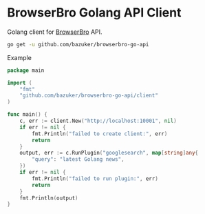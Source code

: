 # BrowserBro Golang API Client

Golang client for [BrowserBro](https://github.com/bazuker/browserbro) API.

```bash
go get -u github.com/bazuker/browserbro-go-api
```

Example
```go
package main

import (
    "fmt"
    "github.com/bazuker/browserbro-go-api/client"
)

func main() {
    c, err := client.New("http://localhost:10001", nil)
    if err != nil {
        fmt.Println("failed to create client:", err)
        return
    }
    output, err := c.RunPlugin("googlesearch", map[string]any{
        "query": "latest Golang news",
    })
    if err != nil {
        fmt.Println("failed to run plugin:", err)
        return
    }
    fmt.Println(output)
}
```